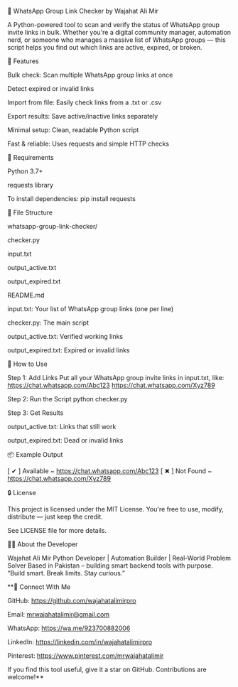 📌 WhatsApp Group Link Checker by Wajahat Ali Mir

A Python-powered tool to scan and verify the status of WhatsApp group invite links in bulk. Whether you're a digital community manager, automation nerd, or someone who manages a massive list of WhatsApp groups — this script helps you find out which links are active, expired, or broken.

🚀 Features

Bulk check: Scan multiple WhatsApp group links at once

Detect expired or invalid links

Import from file: Easily check links from a .txt or .csv

Export results: Save active/inactive links separately

Minimal setup: Clean, readable Python script

Fast & reliable: Uses requests and simple HTTP checks

🧰 Requirements

Python 3.7+

requests library

To install dependencies:
pip install requests

📁 File Structure

whatsapp-group-link-checker/

checker.py

input.txt

output_active.txt

output_expired.txt

README.md

input.txt: Your list of WhatsApp group links (one per line)

checker.py: The main script

output_active.txt: Verified working links

output_expired.txt: Expired or invalid links

🧪 How to Use

Step 1: Add Links
Put all your WhatsApp group invite links in input.txt, like:
https://chat.whatsapp.com/Abc123
https://chat.whatsapp.com/Xyz789

Step 2: Run the Script
python checker.py

Step 3: Get Results

output_active.txt: Links that still work

output_expired.txt: Dead or invalid links

📦 Example Output

[ ✔ ] Available ~ https://chat.whatsapp.com/Abc123
[ ✖ ] Not Found ~ https://chat.whatsapp.com/Xyz789

🔒 License

This project is licensed under the MIT License.
You're free to use, modify, distribute — just keep the credit.

See LICENSE file for more details.

🙋‍♂️ About the Developer

Wajahat Ali Mir
Python Developer | Automation Builder | Real-World Problem Solver
Based in Pakistan – building smart backend tools with purpose.
“Build smart. Break limits. Stay curious.”

**🔗 Connect With Me

GitHub: https://github.com/wajahatalimirpro

Email: mrwajahatalimir@gmail.com

WhatsApp: https://wa.me/923700882006

LinkedIn: https://linkedin.com/in/wajahatalimirpro

Pinterest: https://www.pinterest.com/mrwajahatalimir

If you find this tool useful, give it a star on GitHub. Contributions are welcome!**
